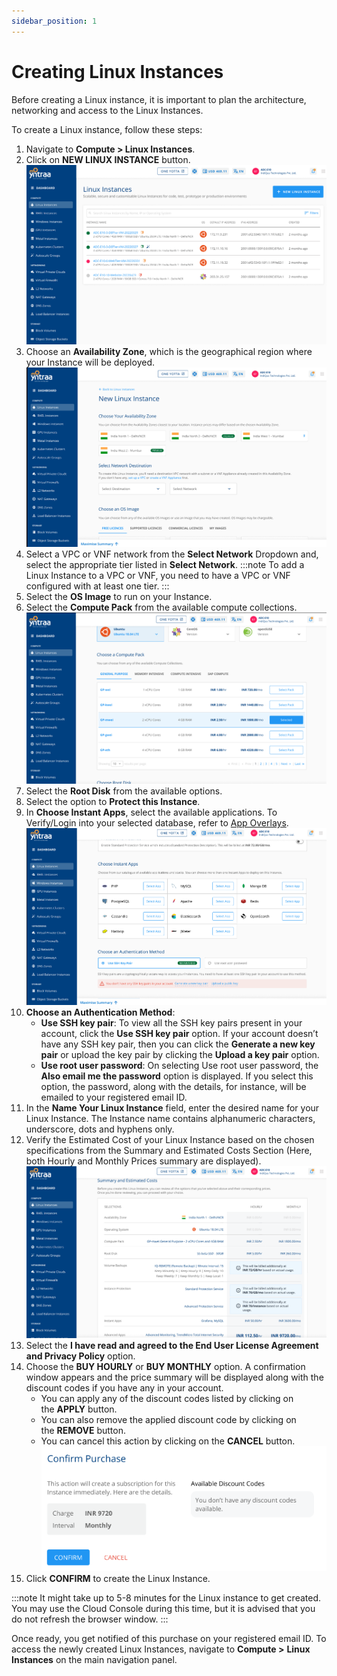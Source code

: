 ```yaml
---
sidebar_position: 1
---
```

# Creating Linux Instances

Before creating a Linux instance, it is important to plan the architecture, networking and access to the Linux Instances. 

To create a Linux instance, follow these steps:

1. Navigate to **Compute > Linux Instances**.
2. Click on **NEW LINUX INSTANCE** button.
   ![linuxinstance](img/linuxinstance.png)
3. Choose an **Availability Zone**, which is the geographical region where your Instance will be deployed. 
   ![zone](img/zone.png)
4. Select a VPC or VNF network from the **Select Network** Dropdown and, select the appropriate tier listed in **Select Network**.
	:::note
	To add a Linux Instance to a VPC or VNF, you need to have a VPC or VNF configured with at least one tier.
	:::
5. Select the **OS Image** to run on your Instance.
6. Select the **Compute Pack** from the available compute collections.
   ![computepack](img/computepack.png)
7. Select the  **Root Disk** from the available options.
8. Select the option to **Protect this Instance**.
9. In **Choose Instant Apps**, select the available applications. To Verify/Login into your selected database, refer to [App Overlays](AppOverlays.md).
   ![instantapp](img/instantapp.png)
10. **Choose an Authentication Method**:
    - **Use SSH key pair**: To view all the SSH key pairs present in your account, click the **Use SSH key pair** option. If your account doesn’t have any SSH key pair, then you can click the **Generate a new key pair** or upload the key pair by clicking the **Upload a key pair** option.
    - **Use root user password**: On selecting Use root user password, the **Also email me the password** option is displayed. If you select this option, the password, along with the details, for instance, will be emailed to your registered email ID.
11. In the **Name Your Linux Instance** field, enter the desired name for your Linux Instance. The Instance name contains alphanumeric characters, underscore, dots and hyphens only. 
12. Verify the Estimated Cost of your Linux Instance based on the chosen specifications from the Summary and Estimated Costs Section (Here, both Hourly and Monthly Prices summary are displayed).
    ![cost](img/cost.png)
13. Select the **I have read and agreed to the End User License Agreement and Privacy Policy** option.
14. Choose the **BUY HOURLY** or **BUY MONTHLY** option. A confirmation window appears and the price summary will be displayed along with the discount codes if you have any in your account. 
    - You can apply any of the discount codes listed by clicking on the **APPLY** button. 
    - You can also remove the applied discount code by clicking on the **REMOVE** button. 
    - You can cancel this action by clicking on the **CANCEL** button.
    ![instancepurchase](img/instancepurchase.png)
15. Click **CONFIRM** to create the Linux Instance.

:::note
It might take up to 5-8 minutes for the Linux instance to get created. You may use the Cloud Console during this time, but it is advised that you do not refresh the browser window.
:::

Once ready, you get notified of this purchase on your registered email ID. To access the newly created Linux Instances, navigate to **Compute >** **Linux Instances** on the main navigation panel.




